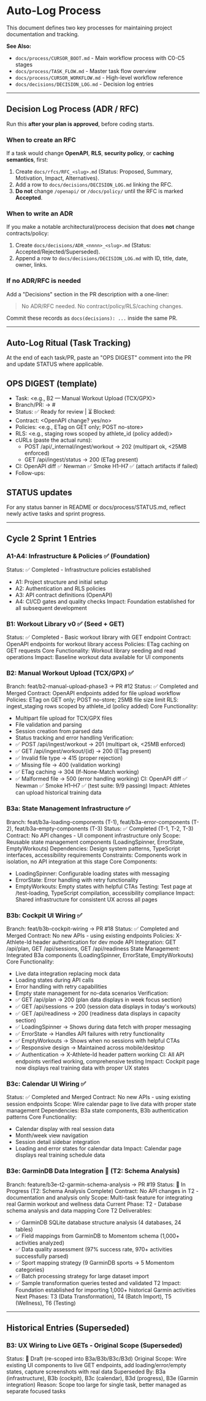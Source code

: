 # Auto-Log Process

This document defines two key processes for maintaining project documentation and tracking.

**See Also:**
- `docs/process/CURSOR_BOOT.md` - Main workflow process with C0-C5 stages
- `docs/process/TASK_FLOW.md` - Master task flow overview
- `docs/process/CURSOR_WORKFLOW.md` - High-level workflow reference
- `docs/decisions/DECISION_LOG.md` - Decision log entries

---

## Decision Log Process (ADR / RFC)

Run this **after your plan is approved**, before coding starts.

### When to create an RFC
If a task would change **OpenAPI**, **RLS**, **security policy**, or **caching semantics**, first:
1) Create `docs/rfcs/RFC_<slug>.md` (Status: Proposed, Summary, Motivation, Impact, Alternatives).
2) Add a row to `docs/decisions/DECISION_LOG.md` linking the RFC.
3) **Do not** change `/openapi/` or `/docs/policy/` until the RFC is marked **Accepted**.

### When to write an ADR
If you make a notable architectural/process decision that does **not** change contracts/policy:
1) Create `docs/decisions/ADR_<nnnn>_<slug>.md` (Status: Accepted/Rejected/Superseded).
2) Append a row to `docs/decisions/DECISION_LOG.md` with ID, title, date, owner, links.

### If no ADR/RFC is needed
Add a "Decisions" section in the PR description with a one-liner:
> No ADR/RFC needed. No contract/policy/RLS/caching changes.

Commit these records as `docs(decisions): ...` inside the same PR.

---

## Auto-Log Ritual (Task Tracking)

At the end of each task/PR, paste an "OPS DIGEST" comment into the PR and update STATUS where applicable.

## OPS DIGEST (template)
- Task: <e.g., B2 — Manual Workout Upload (TCX/GPX)>
- Branch/PR: <branch> → #<PR>
- Status: ✅ Ready for review | ⏳ Blocked: <why>
- Contract: <OpenAPI change? yes/no>
- Policies: <e.g., ETag on GET only; POST no-store>
- RLS: <e.g., staging rows scoped by athlete_id (policy added)>
- cURLs (paste the actual runs):
  - <example> POST /api/_internal/ingest/workout → 202 (multipart ok, <25MB enforced)
  - <example> GET /api/ingest/status → 200 (ETag present)
- CI: OpenAPI diff ✅ Newman ✅ Smoke H1–H7 ✅ (attach artifacts if failed)
- Follow-ups: <bullets>

## STATUS updates
For any status banner in README or docs/process/STATUS.md, reflect newly active tasks and sprint progress.

---

## Cycle 2 Sprint 1 Entries

### A1-A4: Infrastructure & Policies ✅ (Foundation)
Status: ✅ Completed - Infrastructure policies established
- A1: Project structure and initial setup
- A2: Authentication and RLS policies 
- A3: API contract definitions (OpenAPI)
- A4: CI/CD gates and quality checks
Impact: Foundation established for all subsequent development

### B1: Workout Library v0 ✅ (Seed + GET)
Status: ✅ Completed - Basic workout library with GET endpoint
Contract: OpenAPI endpoints for workout library access
Policies: ETag caching on GET requests
Core Functionality: Workout library seeding and read operations
Impact: Baseline workout data available for UI components

### B2: Manual Workout Upload (TCX/GPX) ✅
Branch: feat/b2-manual-upload-phase3 → PR #12
Status: ✅ Completed and Merged
Contract: OpenAPI endpoints added for file upload workflow
Policies: ETag on GET only; POST no-store; 25MB file size limit
RLS: ingest_staging rows scoped by athlete_id (policy added)
Core Functionality:
  - Multipart file upload for TCX/GPX files
  - File validation and parsing
  - Session creation from parsed data
  - Status tracking and error handling
Verification:
  - ✅ POST /api/ingest/workout → 201 (multipart ok, <25MB enforced)
  - ✅ GET /api/ingest/workout/{id} → 200 (ETag present)
  - ✅ Invalid file type → 415 (proper rejection)
  - ✅ Missing file → 400 (validation working)
  - ✅ ETag caching → 304 (If-None-Match working)
  - ✅ Malformed file → 500 (error handling working)
CI: OpenAPI diff ✅ Newman ✅ Smoke H1–H7 ✅ (test suite: 9/9 passing)
Impact: Athletes can upload historical training data

### B3a: State Management Infrastructure ✅
Branch: feat/b3a-loading-components (T-1), feat/b3a-error-components (T-2), feat/b3a-empty-components (T-3)
Status: ✅ Completed (T-1, T-2, T-3)
Contract: No API changes - UI component infrastructure only
Scope: Reusable state management components (LoadingSpinner, ErrorState, EmptyWorkouts)
Dependencies: Design system patterns, TypeScript interfaces, accessibility requirements
Constraints: Components work in isolation, no API integration at this stage
Core Components:
  - LoadingSpinner: Configurable loading states with messaging
  - ErrorState: Error handling with retry functionality  
  - EmptyWorkouts: Empty states with helpful CTAs
Testing: Test page at /test-loading, TypeScript compilation, accessibility compliance
Impact: Shared infrastructure for consistent UX across all pages

### B3b: Cockpit UI Wiring ✅
Branch: feat/b3b-cockpit-wiring → PR #18
Status: ✅ Completed and Merged
Contract: No new APIs - using existing endpoints
Policies: X-Athlete-Id header authentication for dev mode
API Integration: GET /api/plan, GET /api/sessions, GET /api/readiness
State Management: Integrated B3a components (LoadingSpinner, ErrorState, EmptyWorkouts)
Core Functionality:
  - Live data integration replacing mock data
  - Loading states during API calls
  - Error handling with retry capabilities
  - Empty state management for no-data scenarios
Verification:
  - ✅ GET /api/plan → 200 (plan data displays in week focus section)
  - ✅ GET /api/sessions → 200 (session data displays in today's workouts)
  - ✅ GET /api/readiness → 200 (readiness data displays in capacity section)
  - ✅ LoadingSpinner → Shows during data fetch with proper messaging
  - ✅ ErrorState → Handles API failures with retry functionality
  - ✅ EmptyWorkouts → Shows when no sessions with helpful CTAs
  - ✅ Responsive design → Maintained across mobile/desktop
  - ✅ Authentication → X-Athlete-Id header pattern working
CI: All API endpoints verified working, comprehensive testing
Impact: Cockpit page now displays real training data with proper UX states

### B3c: Calendar UI Wiring ✅  
Status: ✅ Completed and Merged
Contract: No new APIs - using existing session endpoints
Scope: Wire calendar page to live data with proper state management
Dependencies: B3a state components, B3b authentication patterns
Core Functionality:
  - Calendar display with real session data
  - Month/week view navigation
  - Session detail sidebar integration
  - Loading and error states for calendar data
Impact: Calendar page displays real training schedule data

### B3e: GarminDB Data Integration 🚧 (T2: Schema Analysis)
Branch: feature/b3e-t2-garmin-schema-analysis → PR #19
Status: 🚧 In Progress (T2: Schema Analysis Complete)
Contract: No API changes in T2 - documentation and analysis only
Scope: Multi-task feature for integrating real Garmin workout and wellness data
Current Phase: T2 - Database schema analysis and data mapping
Core T2 Deliverables:
  - ✅ GarminDB SQLite database structure analysis (4 databases, 24 tables)
  - ✅ Field mappings from GarminDB to Momentom schema (1,000+ activities analyzed)
  - ✅ Data quality assessment (97% success rate, 970+ activities successfully parsed)
  - ✅ Sport mapping strategy (9 GarminDB sports → 5 Momentom categories)
  - ✅ Batch processing strategy for large dataset import
  - ✅ Sample transformation queries tested and validated
T2 Impact: Foundation established for importing 1,000+ historical Garmin activities
Next Phases: T3 (Data Transformation), T4 (Batch Import), T5 (Wellness), T6 (Testing)

---

## Historical Entries (Superseded)

### B3: UX Wiring to Live GETs - Original Scope (Superseded)
Status: 📝 Draft (re-scoped into B3a/B3b/B3c/B3d)
Original Scope: Wire existing UI components to live GET endpoints, add loading/error/empty states, capture screenshots with real data
Superseded By: B3a (infrastructure), B3b (cockpit), B3c (calendar), B3d (progress), B3e (Garmin integration)
Reason: Scope too large for single task, better managed as separate focused tasks